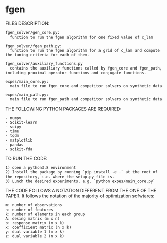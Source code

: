 # fgen


FILES DESCRIPTION:

    fgen_solver/gen_core.py:
      function to run the fgen algorithm for one fixed value of c_lam

    fgen_solver/fgen_path.py:
      function to run the fgen algorithm for a grid of c_lam and compute the tuning criteria for each of them.

    fgen_solver/auxiliary_functions.py
      contains the auxiliary functions called by fgen_core and fgen_path, including proximal operator functions and conjugate functions.

    expes/main_core.py:
      main file to run fgen_core and competitor solvers on synthetic data 

    expes/main_path.py:
      main file to run fgen_path and competitor solvers on synthetic data 




THE FOLLOWING PYTHON PACKAGES ARE REQUIRED:
  
    - numpy
    - Scikit-learn
    - scipy
    - time 
    - tqdm
    - matplotlib
    - pandas
    - scikit-fda




TO RUN THE CODE: 

    1) open a python3.8 environment
    2) Install the package by running `pip install -e .` at the root of the repository, i.e. where the setup.py file is.
    3) Lunch the desired experiments, e.g. `python expes/main_core.py`




THE CODE FOLLOWS A NOTATION DIFFERENT FROM THE ONE OF THE PAPER. It follows the notation of the majority of optimization sofwtares:

    m: number of observations
    n: number of features 
    k: number of elements in each group
    A: desing matrix (m x n)
    b: response matrix (m x k)
    x: coefficient matrix (n x k) 
    y: dual variable 1 (m x k)
    z: dual variable 2 (n x k)

